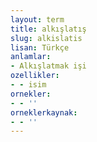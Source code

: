 ```yaml
---
layout: term
title: alkışlatış
slug: alkislatis
lisan: Türkçe
anlamlar:
- Alkışlatmak işi
ozellikler:
- - isim
ornekler:
- - ''
orneklerkaynak:
- - ''
---
```

